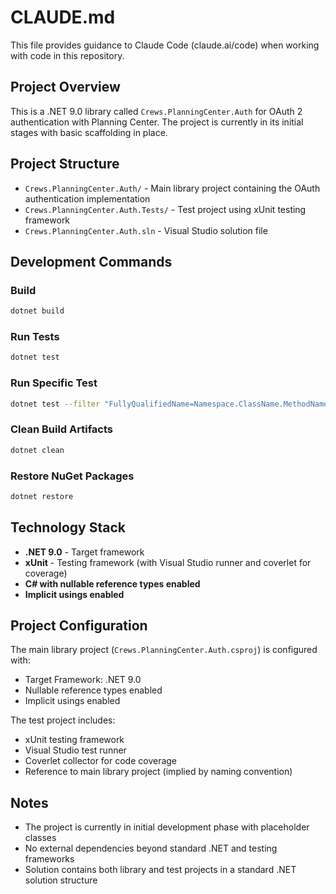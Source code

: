 # CLAUDE.md

This file provides guidance to Claude Code (claude.ai/code) when working with code in this repository.

## Project Overview

This is a .NET 9.0 library called `Crews.PlanningCenter.Auth` for OAuth 2 authentication with Planning Center. The project is currently in its initial stages with basic scaffolding in place.

## Project Structure

- `Crews.PlanningCenter.Auth/` - Main library project containing the OAuth authentication implementation
- `Crews.PlanningCenter.Auth.Tests/` - Test project using xUnit testing framework
- `Crews.PlanningCenter.Auth.sln` - Visual Studio solution file

## Development Commands

### Build
```bash
dotnet build
```

### Run Tests
```bash
dotnet test
```

### Run Specific Test
```bash
dotnet test --filter "FullyQualifiedName=Namespace.ClassName.MethodName"
```

### Clean Build Artifacts
```bash
dotnet clean
```

### Restore NuGet Packages
```bash
dotnet restore
```

## Technology Stack

- **.NET 9.0** - Target framework
- **xUnit** - Testing framework (with Visual Studio runner and coverlet for coverage)
- **C# with nullable reference types enabled**
- **Implicit usings enabled**

## Project Configuration

The main library project (`Crews.PlanningCenter.Auth.csproj`) is configured with:
- Target Framework: .NET 9.0
- Nullable reference types enabled
- Implicit usings enabled

The test project includes:
- xUnit testing framework
- Visual Studio test runner
- Coverlet collector for code coverage
- Reference to main library project (implied by naming convention)

## Notes

- The project is currently in initial development phase with placeholder classes
- No external dependencies beyond standard .NET and testing frameworks
- Solution contains both library and test projects in a standard .NET solution structure